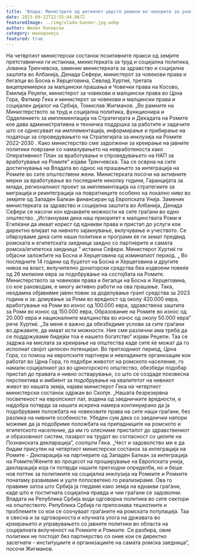 ```yaml
---
title: 'Влада: Министрите од регионот цврсто решени во чекорите за унапредување на квалитетот на живот на Ромите - 22 СЕПТЕМВРИ 2023'
date: 2023-09-22T12:55:44.867Z
featuredImage: ../img/vlada-banner.jpg.webp
author: Филип Поповски
category: македонија
featured: true
---
```

На четвртиот министерски состанок позитивните пракси од земјите претставнички ги истакнаа, министерката за труд и социјална политика, Јованка Тренчевска, заменик министерката за здравство и социјална заштита во Албанија, Денада Сефери, министерот за човекови права и бегалци во Босна и Херцеговина, Севлид Хуртиќ, третата вицепремиерка за малцински прашања и Човечки права на Косово, Емилија Реџепи, министерот за човекови и малцински права во Црна Гора, Фатмир Ѓека и министерот за човекови и малцински права и социјален дијалог на Србија, Томислав Жигманов.
„Во рамките на Министерството за труд и социјална политика, функционира и Одделението за имплементација на Стратегијата и Декадата на Ромите кое дава административна и техничка поддршка за работите и задачите што се однесуваат на имплементација, информирање и прибирање на податоци за спроведувањето на Стратегијата за инклузија на Ромите 2022-2030 . Како министерство сме задолжени за креирање на јавните политики поврзани со намалувањето на невработеноста како Оперативниот План за вработување и спроведувањето на НАП за вработување на Ромите“ изјави Тренчевска.
Таа се осврна на сите достигнувања на Владата во однос на прашањето за интеграција на Ромите во сите општествени жени. Министерката посочи на активните мерки за вработување во последните неколку години, Гаранцијата за млади, регионалниот проект за имплементација на стратегиите за миграција и реинтеграција на повратниците особено на локално ниво во земјите од Западен Балкан финансиран од Европската Унија.
Заменик министерката за здравство и социјална заштита во Албанија, Денада Сефери се насочи кон еднаквите можности на сите граѓани во едно општество.
„Истакнувам дека наш приоритет е малцинствата Роми и Египќани да имаат корист од еднакви права и пристап до услуги кои директно влијаат на нивното зајакнување, вклучување и учеството. Се обврзуваме дека сите наши политики и програми ќе ги земат предвид ромската и египетската заедница заедно со партнерите и самата ромска/египетска заедница “ истакна Сефери.
Министерот Хуртиќ ги објасни заложбите на Босна и Херцеговина од изминатиот период.
„ Во последните 14 години од буџетот на Босна и Херцеговина и другите нивоа на власт, вклучително донаторски средства беа издвоени повеќе од 26 милиони евра за подобрување на состојбата на Ромите. Министерството за човекови права и бегалци на Босна и Херцеговина, со кое раководам, е многу активно работи на ова прашање. Така, неодамна објавивме јавен повик за доделување грант средства за 2023 година и за: домување за Роми во вредност од околу 420.000 евра, вработување на Роми во износ од 100.000 евра, здравствена заштита за Роми во износ од 150.000 евра, Образование на Ромите во износ од 20.000 евра и националните малцинства во износ од околу 50.000 евра“ рече Хуртиќ.
„За мене е важно да обезбедиме услови за сите граѓани во државите, да имаат исти можности. Ние сме различни ама треба да се поддржуваме бидејќи тоа е нашето богатство“ изјави Реџепи.
Таа се задржа на мислата за креирање на општества каде сите ќе можат да го исполнат својот целосен потенцијал.
Во претходниот период, Црна Гора, со помош на европските партнери и невладините организации кои работат во Црна Гора, го подобри животот на ромското население, го намали социјалниот јаз во црногорското општество, обезбеди подобар пристап до правата и нивно остварување, со што се создаде поизвесна перспектива и амбиент за подобрување на квалитетот на нивниот живот во нашата земја, најави министерот Ѓека на четвртиот министерски состанок одржан во Скопје.
„Нашата безрезервна посветеност на европскиот пат, водена од заедничките вредности, е најдобра потврда за нашата искрена намера континуирано да ја подобруваме положбата на човековите права на сите наши граѓани, без разлика на нивните особености. Убеден сум дека со заеднички напори можеме да ја подобриме положбата на припадниците на ромското и египетското население, да им го олесниме пристапот до здравствениот и образовниот систем, пазарот на трудот во согласност со целите на Познанската декларација“, соопшти Ѓека.
„Чест и задоволство ми е да бидам присутен на четвртиот министерски состанок за интеграција на Ромите - Декларација на партнерите од Западен Балкан за интеграција на Ромите/Жените во процесот на проширување на Европската унија, декларација која ги потврди нашите претходни определби, но и беше нов поттик за политиките на социјална инклузија на Ромките и Ромките понатаму развиваме и уште попосветено го реализираме. Ова го правиме затоа што Србија ја гледаме како земја на еднакви граѓани, каде што е постигната социјална правда и чии граѓани се задоволни. Владата на Република Србија води одговорна политика во сите сектори на општеството. Република Србија ги препознава тешкотиите и проблемите со кои се соочуваат граѓаните на ромската популација. Таа е свесна и за одговорноста и клучната улога на државата во креирањето и управувањето со јавните политики во областа на социјалната вклученост на Ромките и Ромките. Се разбира, овие политики не постојат без партнерство со оние кои се директно засегнати - институциите и организациите на самата ромска заедница“, посочи Жигманов.
